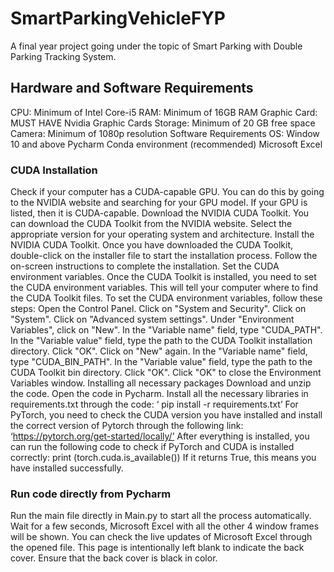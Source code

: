 # SmartParkingVehicleFYP
 A final year project going under the topic of Smart Parking with Double Parking Tracking System.
 
## Hardware and Software Requirements
CPU: Minimum of Intel Core-i5
RAM: Minimum of 16GB RAM
Graphic Card:  MUST HAVE Nvidia Graphic Cards
Storage: Minimum of 20 GB free space
Camera: Minimum of 1080p resolution
Software Requirements
OS: Window 10 and above
Pycharm
Conda environment (recommended)
Microsoft Excel

### CUDA Installation
Check if your computer has a CUDA-capable GPU. You can do this by going to the NVIDIA website and searching for your GPU model. If your GPU is listed, then it is CUDA-capable.
Download the NVIDIA CUDA Toolkit. You can download the CUDA Toolkit from the NVIDIA website. Select the appropriate version for your operating system and architecture.
Install the NVIDIA CUDA Toolkit. Once you have downloaded the CUDA Toolkit, double-click on the installer file to start the installation process. Follow the on-screen instructions to complete the installation.
Set the CUDA environment variables. Once the CUDA Toolkit is installed, you need to set the CUDA environment variables. This will tell your computer where to find the CUDA Toolkit files. To set the CUDA environment variables, follow these steps:
Open the Control Panel.
Click on "System and Security".
Click on "System".
Click on "Advanced system settings".
Under "Environment Variables", click on "New".
In the "Variable name" field, type "CUDA_PATH".
In the "Variable value" field, type the path to the CUDA Toolkit installation directory.
Click "OK".
Click on "New" again.
In the "Variable name" field, type "CUDA_BIN_PATH".
In the "Variable value" field, type the path to the CUDA Toolkit bin directory.
Click "OK".
Click "OK" to close the Environment Variables window.
Installing all necessary packages
Download and unzip the code.
Open the code in Pycharm.
Install all the necessary libraries in requirements.txt through the code:
‘ pip install -r requirements.txt’
For PyTorch, you need to check the CUDA version you have installed and install the correct version of Pytorch through the following link:
‘https://pytorch.org/get-started/locally/’
After everything is installed, you can run the following code to check if PyTorch and CUDA is installed correctly:
print (torch.cuda.is_available()) 
If it returns True, this means you have installed successfully.

### Run code directly from Pycharm

Run the main file directly in Main.py to start all the process automatically.
Wait for a few seconds, Microsoft Excel with all the other 4 window frames will be  shown.
You can check the live updates of Microsoft Excel through the opened file.
This page is intentionally left blank to indicate the back cover. Ensure that the back cover is black in color.
